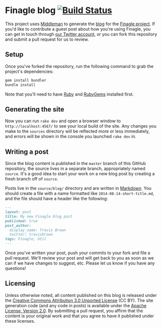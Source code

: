 # Finagle blog [![Build Status](https://secure.travis-ci.org/finagle/finagle.github.io.png?branch=source)](http://travis-ci.org/finagle/finagle.github.io)

This project uses [Middleman](http://middlemanapp.com/) to generate the
[blog](https://finagle.github.io) for the
[Finagle project](http://twitter.github.io/finagle/). If you'd like to
contribute a guest post about how you're using Finagle, you can get in touch
through [our Twitter account](https://twitter.com/finagle), or you can fork this
repository and submit a pull request for us to review.

## Setup

Once you've forked the repository, run the following command to grab the
project's dependencies:

``` bash
gem install bundler
bundle install
```

Note that you'll need to have [Ruby](https://www.ruby-lang.org/)
and [RubyGems](https://rubygems.org/) installed first.

## Generating the site

Now you can run `rake dev` and open a browser window to `http://localhost:4567/`
to see your local build of the site. Any changes you make to the `sources`
directory will be reflected more or less immediately, and errors will be shown
in the console you launched `rake dev` in.

## Writing a post

Since the blog content is published in the `master` branch of this GitHub
repository, the source lives in a separate branch, appropriately named `source`.
It's a good idea to start your work on a new blog post by creating a fresh
branch off of `source`.

Posts live in the `source/blog/` directory and are written in
[Markdown](http://daringfireball.net/projects/markdown/). You
should create a file with a name formatted like `2014-08-14-short-title.md`, and
the file should have a header like the following:

``` markdown
---
layout: post
title: My new Finagle blog post
published: true
post_author:
  display_name: Travis Brown
  twitter: travisbrown
tags: Finagle, Util
---
```

Once you've written your post, push your commits to your fork and file a pull
request. We'll review your post and will get back to you as soon as we can if we
have changes to suggest, etc. Please let us know if you have any questions!

## Licensing

Unless otherwise noted, all content published on this blog is released under the
[Creative Commons Attribution 3.0 Unported License](https://creativecommons.org/licenses/by/3.0/)
(CC BY). The site generation code (and any code in posts) is available under the
[Apache License, Version 2.0](http://www.apache.org/licenses/LICENSE-2.0.html).
By submitting a pull request, you affirm that the content is your original work
and that you agree to have it published under these licenses.
